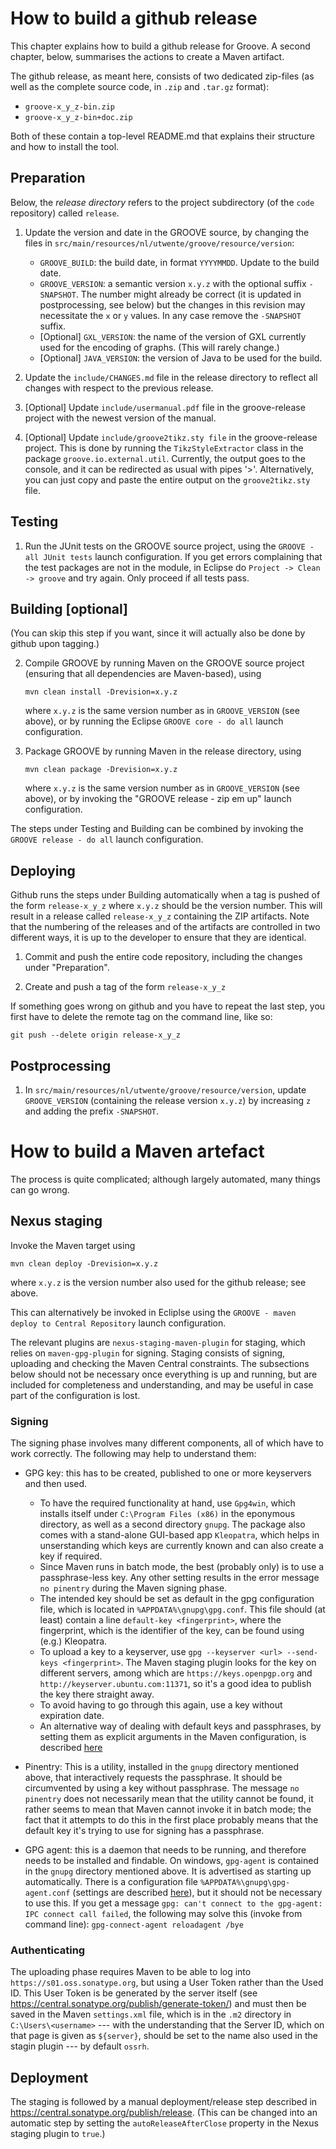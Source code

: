 # How to build a github release

This chapter explains how to build a github release for Groove. A second chapter, below, summarises the actions to create a Maven artifact.

The github release, as meant here, consists of two dedicated zip-files (as well as the complete source code, in `.zip` and `.tar.gz` format):

- `groove-x_y_z-bin.zip`
- `groove-x_y_z-bin+doc.zip`

Both of these contain a top-level README.md that explains their structure and how to install the tool.

## Preparation

Below, the _release directory_ refers to the project subdirectory (of the `code` repository) called `release`.

1. Update the version and date in the GROOVE source, by changing the files in
   `src/main/resources/nl/utwente/groove/resource/version`:

    - `GROOVE_BUILD`: the build date, in format `YYYYMMDD`. Update to the build date.
    - `GROOVE_VERSION`: a semantic version `x.y.z` with the optional suffix `-SNAPSHOT`. The number might already be correct (it is updated in postprocessing, see below) but the changes in this revision may necessitate the `x` or `y` values. In any case remove the `-SNAPSHOT` suffix.
    - [Optional] `GXL_VERSION`: the name of the version of GXL currently used for the encoding of graphs. (This will rarely change.)
    - [Optional] `JAVA_VERSION`: the version of Java to be used for the build.  

2. Update the `include/CHANGES.md` file in the release directory
   to reflect all changes with respect to the previous release.

3. [Optional] Update `include/usermanual.pdf` file in the groove-release project with the newest version of the manual.

4. [Optional] Update `include/groove2tikz.sty file` in the groove-release project.
   This is done by running the `TikzStyleExtractor` class in the package
   `groove.io.external.util`. Currently, the output goes to the console, and it
   can be redirected as usual with pipes '>'. Alternatively, you can just copy
   and paste the entire output on the `groove2tikz.sty` file.

## Testing

1. Run the JUnit tests on the GROOVE source project, using the
   `GROOVE - all JUnit tests` launch configuration.
   If you get errors complaining that the test packages are not in the module,
   in Eclipse do `Project -> Clean -> groove` and try again. Only proceed if all tests pass.

## Building [optional]

(You can skip this step if you want, since it will actually also be done by github upon tagging.)

2. Compile GROOVE by running Maven on the GROOVE source project
   (ensuring that all dependencies are Maven-based), using
   
    `mvn clean install -Drevision=x.y.z`

    where `x.y.z` is the same version number as in `GROOVE_VERSION` (see above),
    or by running the Eclipse `GROOVE core - do all` launch configuration.

3. Package GROOVE by running Maven in the release directory, using

    `mvn clean package -Drevision=x.y.z`

    where `x.y.z` is the same version number as in `GROOVE_VERSION` (see above),
    or by invoking the "GROOVE release - zip em up" launch configuration.

The steps under Testing and Building can be combined by invoking the `GROOVE release - do all`
launch configuration.

## Deploying

Github runs the steps under Building automatically when a tag is pushed of the form `release-x_y_z`
where `x.y.z` should be the version number. This will result in a release called `release-x_y_z`
containing the ZIP artifacts. Note that the numbering of the releases and of the artifacts are controlled
in two different ways, it is up to the developer to ensure that they are identical.

1. Commit and push the entire code repository, including the changes under "Preparation".

2. Create and push a tag of the form `release-x_y_z`

If something goes wrong on github and you have to repeat the last step, you first have to delete the remote tag on the command line, like so:

`git push --delete origin release-x_y_z`

## Postprocessing

1. In `src/main/resources/nl/utwente/groove/resource/version`, update `GROOVE_VERSION`
   (containing the release version `x.y.z`) by increasing `z` and adding the prefix `-SNAPSHOT`.

# How to build a Maven artefact

The process is quite complicated; although largely automated, many things can go wrong.

## Nexus staging

Invoke the Maven target using

`mvn clean deploy -Drevision=x.y.z`

where `x.y.z` is the version number also used for the github release; see above.

This can alternatively be invoked in Ecliplse using the `GROOVE - maven deploy to Central Repository` launch configuration.

The relevant plugins are `nexus-staging-maven-plugin` for staging, which relies on `maven-gpg-plugin` for signing. Staging consists of signing, uploading and checking the Maven Central constraints. The subsections below should not be necessary once everything is up and running, but are included for completeness and understanding, and may be useful in case part of the configuration is lost.


### Signing

The signing phase involves many different components, all of which have to work correctly. The following may help to understand them:

- GPG key: this has to be created, published to one or more keyservers and then used.
    * To have the required functionality at hand, use `Gpg4win`, which installs itself under `C:\Program Files (x86)` in the eponymous directory, as well as a second directory `gnupg`. The package also comes with a stand-alone GUI-based app `Kleopatra`, which helps in unserstanding which keys are currently known and can also create a key if required.
    * Since Maven runs in batch mode, the best (probably only) is to use a passphrase-less key. Any other setting results in the error message `no pinentry` during the Maven signing phase.
    * The intended key should be set as default in the gpg configuration file, which is located in `%APPDATA%\gnupg\gpg.conf`. This file should (at least) contain a line `default-key <fingerprint>`, where the fingerprint, which is the identifier of the key, can be found using (e.g.) Kleopatra.
    * To upload a key to a keyserver, use `gpg --keyserver <url> --send-keys <fingerprint>`. The Maven staging plugin looks for the key on different servers, among which are `https://keys.openpgp.org` and `http://keyserver.ubuntu.com:11371`, so it's a good idea to publish the key there straight away.
    * To avoid having to go through this again, use a key without expiration date.
    * An alternative way of dealing with default keys and passphrases, by setting them as explicit arguments in the Maven configuration, is described [here](https://central.sonatype.org/publish/publish-maven/#gpg-signed-components)

- Pinentry: This is a utility, installed in the `gnupg` directory mentioned above, that interactively requests the passphrase. It should be circumvented by using a key without passphrase. The message `no pinentry` does not necessarily mean that the utility cannot be found, it rather seems to mean that Maven cannot invoke it in batch mode; the fact that it attempts to do this in the first place probably means that the default key it's trying to use for signing has a passphrase.

- GPG agent: this is a daemon that needs to be running, and therefore needs to be installed and findable. On windows, `gpg-agent` is contained in the `gnupg` directory mentioned above. It is advertised as starting up automatically. There is a configuration file `%APPDATA%\gnupg\gpg-agent.conf` (settings are described [here](https://www.gnupg.org/%28it%29/documentation/manuals/gnupg/Agent-Options.html)), but it should not be necessary to use this. If you get a message `gpg: can't connect to the gpg-agent: IPC connect call failed`, the following may solve this (invoke from command line): `gpg-connect-agent reloadagent /bye`

### Authenticating

The uploading phase requires Maven to be able to log into `https://s01.oss.sonatype.org`, but using a User Token rather than the Used ID. This User Token is be generated by the server itself (see <https://central.sonatype.org/publish/generate-token/>) and must then be saved in the Maven `settings.xml` file, which is in the `.m2` directory in `C:\Users\<username>` --- with the understanding that the Server ID, which on that page is given as `${server}`, should be set to the name also used in the stagin plugin --- by default `ossrh`.

## Deployment

The staging is followed by a manual deployment/release step described in <https://central.sonatype.org/publish/release>. (This can be changed into an automatic step by setting the `autoReleaseAfterClose` property in the Nexus staging plugin to `true`.)

